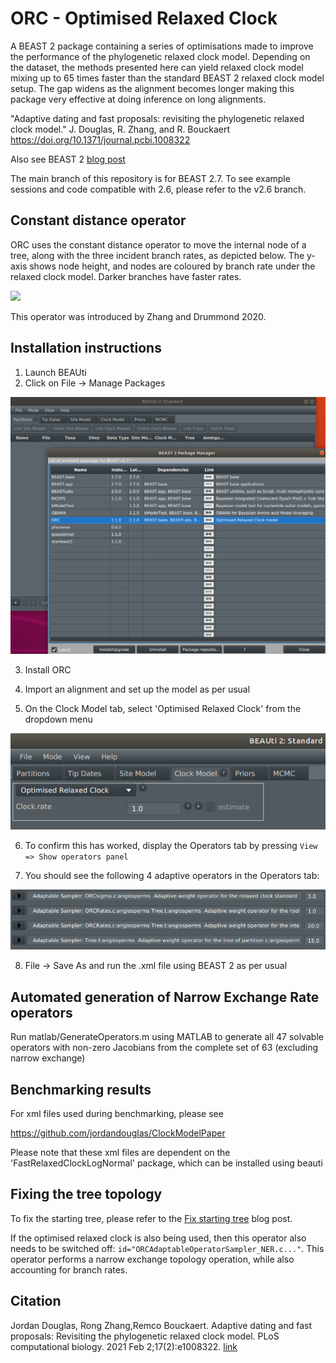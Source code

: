# ORC - Optimised Relaxed Clock



A BEAST 2 package containing a series of optimisations made to improve the performance of the phylogenetic relaxed clock model. 
Depending on the dataset, the methods presented here can yield relaxed clock model mixing up to 65 times faster than the standard BEAST 2 relaxed clock model setup.
The gap widens as the alignment becomes longer making this package very effective at doing inference on long alignments.


"Adaptive dating and fast proposals: revisiting the phylogenetic relaxed clock model." J. Douglas, R. Zhang, and  R. Bouckaert
 https://doi.org/10.1371/journal.pcbi.1008322



Also see BEAST 2 [blog post](https://www.beast2.org/2020/12/15/ORC.html)



The main branch of this repository is for BEAST 2.7. To see example sessions and code compatible with 2.6, please refer to the v2.6 branch.



## Constant distance operator

ORC uses the constant distance operator to move the internal node of a tree, along with the three incident branch rates, as depicted below. The y-axis shows node height, and nodes are coloured by branch rate under the relaxed clock model. Darker branches have faster rates.

![](figs/CD.gif)

This operator was introduced by Zhang and Drummond 2020.



## Installation instructions


1. Launch BEAUti
2. Click on File -> Manage Packages

![](figs/fig1.png)

3. Install ORC


4. Import an alignment and set up the model as per usual

5. On the Clock Model tab, select 'Optimised Relaxed Clock' from the dropdown menu

![](figs/fig3.png)



6. To confirm this has worked, display the Operators tab by pressing `View => Show operators panel`

7. You should see the following 4 adaptive operators in the Operators tab:

![](figs/fig5.png)

8. File -> Save As and run the .xml file using BEAST 2 as per usual




## Automated generation of Narrow Exchange Rate operators
Run matlab/GenerateOperators.m using MATLAB to generate all 47 solvable operators with non-zero Jacobians from the complete set of 63 (excluding narrow exchange)


## Benchmarking results

For xml files used during benchmarking, please see

https://github.com/jordandouglas/ClockModelPaper

Please note that these xml files are dependent on the 'FastRelaxedClockLogNormal' package, which can be installed using beauti



## Fixing the tree topology

To fix the starting tree, please refer to the [Fix starting tree](https://www.beast2.org/fix-starting-tree/) blog post. 

If the optimised relaxed clock is also being used, then this operator also needs to be switched off: `id="ORCAdaptableOperatorSampler_NER.c..."`. This operator performs a narrow exchange topology operation, while also accounting for branch rates.


## Citation

Jordan Douglas, Rong Zhang,Remco Bouckaert. 
Adaptive dating and fast proposals: Revisiting the phylogenetic relaxed clock model. PLoS computational biology. 2021 Feb 2;17(2):e1008322.
<a href="https://doi.org/10.1371/journal.pcbi.1008322">link</a>
